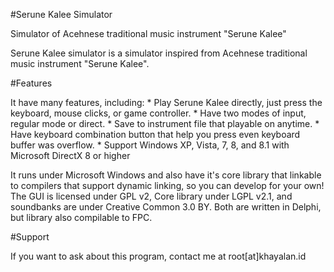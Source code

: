 #Serune Kalee Simulator

Simulator of Acehnese traditional music instrument "Serune Kalee"

Serune Kalee simulator is a simulator inspired from Acehnese traditional music instrument "Serune Kalee".

#Features

It have many features, including: * Play Serune Kalee directly, just press the keyboard, mouse clicks, or game controller. * Have two modes of input, regular mode or direct. * Save to instrument file that playable on anytime. * Have keyboard combination button that help you press even keyboard buffer was overflow. * Support Windows XP, Vista, 7, 8, and 8.1 with Microsoft DirectX 8 or higher

It runs under Microsoft Windows and also have it's core library that linkable to compilers that support dynamic linking, so you can develop for your own! The GUI is licensed under GPL v2, Core library under LGPL v2.1, and soundbanks are under Creative Common 3.0 BY. Both are written in Delphi, but library also compilable to FPC.

#Support

If you want to ask about this program, contact me at root[at]khayalan.id
